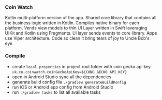 ### Coin Watch

Kotlin multi-platform version of the app. Shared core library that contains all 
the business logic written in Kotlin. Compiles native binary for each platform. 
Vends view models to thin UI Layer written in Swift leveraging UIKit and Kotlin 
using Fragments. UI layer sends events to core library. Apps use Viper 
architecture. Code so clean it bring tears of joy to Uncle Bob's eye. 

### Compile
- create `local.properties` in project root folder with coin gecko api key 
`uk.co.coinwatch.coinGeckoApiKey=${CONG_GECKO_API_KEY}`
- open in Android Studio sync all the dependencies
- generate build config file `./gradlew generateBuildKonfig`
- run iOS or Android app config from Android Studio
- run `./gradlew tasks` to list all available tasks